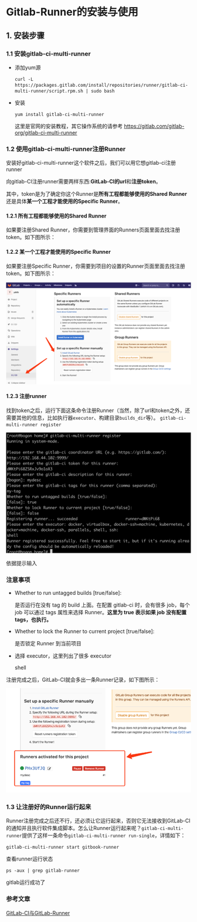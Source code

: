 # Gitlab-Runner的安装与使用

## 1. 安装步骤

### 1.1 安装gitlab-ci-multi-runner

- 添加yum源

  ```
  curl -L https://packages.gitlab.com/install/repositories/runner/gitlab-ci-multi-runner/script.rpm.sh | sudo bash
  ```

- 安装

  ```
  yum install gitlab-ci-multi-runner
  ```

  这里是官网的安装教程，其它操作系统的请参考
  <https://gitlab.com/gitlab-org/gitlab-ci-multi-runner>

### 1.2 使用gitlab-ci-multi-runner注册Runner

安装好gitlab-ci-multi-runner这个软件之后，我们可以用它想gitlab-ci注册runner

向gitlab-CI注册runner需要两样东西:**GitLab-CI的url**和**注册token**。

其中，token是为了确定你这个Runner是**所有工程都能够使用的Shared Runner**还是具体**某一个工程才能使用的Specific Runner**。

#### 1.2.1 所有工程都能够使用的Shared Runner

如果要注册Shared Runner，你需要到管理界面的Runners页面里面去找注册token。如下图所示：

#### 1.2.2 某一个工程才能使用的Specific Runner

如果要注册Specific Runner，你需要到项目的设置的Runner页面里面去找注册token。如下图所示：

![image-20200109135721629](./img/image-20200109135721629.png)

#### 1.2.3 注册runner

找到token之后，运行下面这条命令注册Runner（当然，除了url和token之外，还需要其他的信息，比如执行器`executor`、构建目录`builds_dir`等）。
`gitlab-ci-multi-runner register`

![image-20200109140942669](./img/image-20200109140942669.png)

依据提示输入

### 注意事项

- Whether to run untagged builds [true/false]:

  是否运行在没有 tag 的 build 上面。在配置 gitlab-ci 时，会有很多 job，每个 job 可以通过 tags 属性来选择 Runner。**这里为 true 表示如果 job 没有配置 tags，也执行。**

- Whether to lock the Runner to current project [true/false]:

  是否锁定 Runner 到当前项目

- 选择 executor，这里列出了很多 executor

  shell



注册完成之后，GitLab-CI就会多出一条Runner记录，如下图所示：

![image-20200109141223152](./img/image-20200109141223152.png)

### 1.3 让注册好的Runner运行起来

Runner注册完成之后还不行，还必须让它运行起来，否则它无法接收到GitLab-CI的通知并且执行软件集成脚本。怎么让Runner运行起来呢？`gitlab-ci-multi-runner`提供了这样一条命令`gitlab-ci-multi-runner run-single`，详情如下：

```
gitlab-ci-multi-runner start gitbook-runner
```

查看runner运行状态

```
ps -aux | grep gitlab-runner
```

gitlab运行成功了

### 参考文章

[GitLab-CI与GitLab-Runner](<https://www.jianshu.com/p/2b43151fb92e>)

